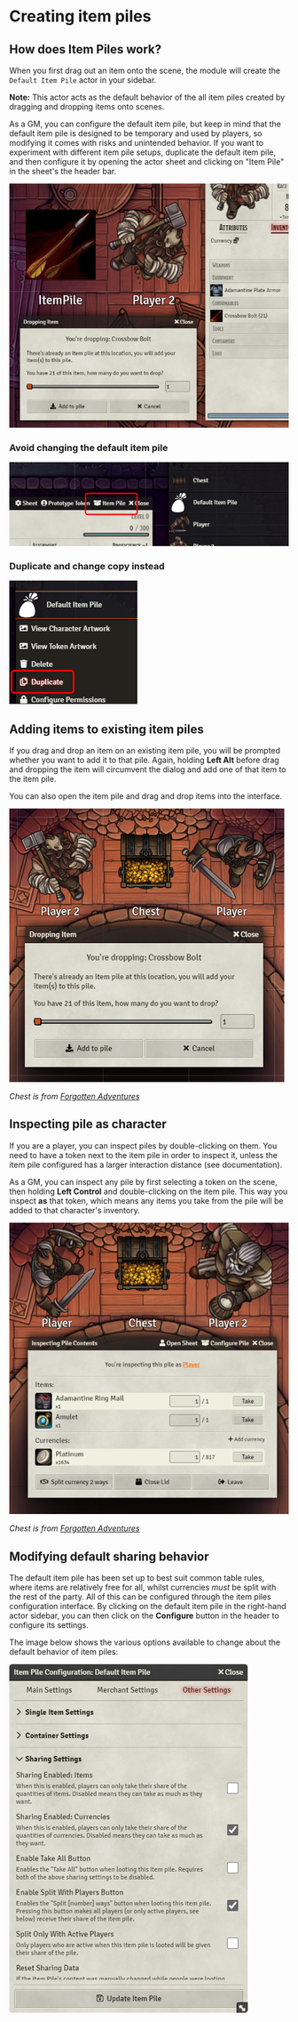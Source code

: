 # Creating item piles

## How does Item Piles work?

When you first drag out an item onto the scene, the module will create the `Default Item Pile` actor in your sidebar.

**Note:** This actor acts as the default behavior of the all item piles created by dragging and dropping items onto scenes.

As a GM, you can configure the default item pile, but keep in mind that the default item pile is designed to be
temporary and used by players, so modifying it comes with risks and unintended behavior. If you want to experiment with
different item pile setups, duplicate the default item pile, and then configure it by opening the actor sheet and
clicking on "Item Pile" in the sheet's the header bar.

![Dropping an item in the scene](images/wiki-drop.jpg)

### Avoid changing the default item pile

![Default Item Pile](images/wiki-default.jpg)

### Duplicate and change copy instead

![Duplicate Item Pile](images/wiki-copy.jpg)

## Adding items to existing item piles

If you drag and drop an item on an existing item pile, you will be prompted whether you want to add it to that pile.
Again, holding **Left Alt** before drag and dropping the item will circumvent the dialog and add one of that item to the
item pile.

You can also open the item pile and drag and drop items into the interface.

![Duplicate Item Pile](images/wiki-drop-into.jpg)

*Chest is
from [Forgotten Adventures](https://www.forgotten-adventures.net/product/map-making/assets/table-clutter-pack-08/)*

## Inspecting pile as character

If you are a player, you can inspect piles by double-clicking on them. You need to have a token next to the item pile in
order to inspect it, unless the item pile configured has a larger interaction distance (see documentation).

As a GM, you can inspect any pile by first selecting a token on the scene, then holding **Left Control** and
double-clicking on the item pile. This way you inspect **as** that token, which means any items you take from the pile
will be added to that character's inventory.

![Inspecting as player 2](images/wiki-inspect-as.png)

*Chest is
from [Forgotten Adventures](https://www.forgotten-adventures.net/product/map-making/assets/table-clutter-pack-08/)*

## Modifying default sharing behavior

The default item pile has been set up to best suit common table rules, where items are relatively free for all, whilst
currencies _must_ be split with the rest of the party. All of this can be configured through the item piles
configuration interface. By clicking on the default item pile in the right-hand actor sidebar, you can then click on
the **Configure** button in the header to configure its settings.

The image below shows the various options available to change about the default behavior of item piles:

![The sharing configuration for the default item pile](images/item-piles-sharing-config.png)

